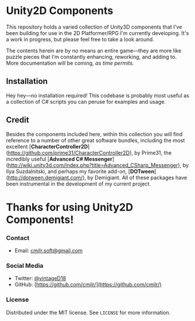 # Unity2D Components

This repository holds a varied collection of Unity3D components that I've been building for use in the 2D Platformer/RPG I'm currently developing. It's a work in progress, but please feel free to take a look around.

The contents herein are by no means an entire game—they are more like puzzle pieces that I'm constantly enhancing, reworking, and adding to. More documentation will be coming, *as time permits.*

## Installation

Hey hey—no installation required! This codebase is probably most useful as a collection of C# scripts you can peruse for examples and usage.

## Credit
Besides the components included here, within this collection you will find reference to a number of other great software bundles, including the most excellent [**CharacterController2D**] (https://github.com/prime31/CharacterController2D), by Prime31, the incredibly useful [**Advanced C# Messenger**] (http://wiki.unity3d.com/index.php?title=Advanced_CSharp_Messenger), by Ilya Suzdalnitski, and perhaps my favorite add-on, [**DOTween**] (http://dotween.demigiant.com/), by Demigiant. All of these packages have been instrumental in the development of my current project.

# Thanks for using Unity2D Components!

### Contact
- Email: cmilr.soft@gmail.com

### Social Media
- Twitter: [@vintageD18](https://twitter.com/vintageD18)
- GitHub: [https://github.com/cmilr/](https://github.com/cmilr/)

### License
Distributed under the MIT license. See ``LICENSE`` for more information.
